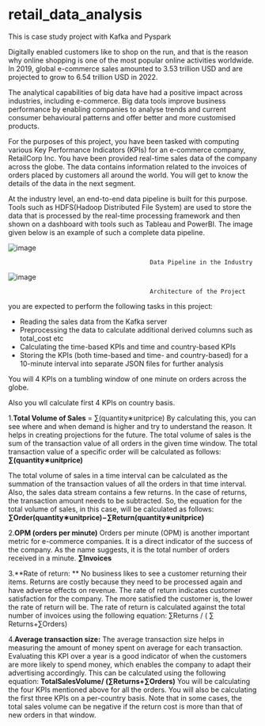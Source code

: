 # retail_data_analysis
This is case study project with Kafka and Pyspark

Digitally enabled customers like to shop on the run, and that is the reason why online shopping is one of the most popular online activities worldwide. In 2019, global e-commerce sales amounted to 3.53 trillion USD and are projected to grow to 6.54 trillion USD in 2022.

The analytical capabilities of big data have had a positive impact across industries, including e-commerce. Big data tools improve business performance by enabling companies to analyse trends and current consumer behavioural patterns and offer better and more customised products.

For the purposes of this project, you have been tasked with computing various Key Performance Indicators (KPIs) for an e-commerce company, RetailCorp Inc. You have been provided real-time sales data of the company across the globe. The data contains information related to the invoices of orders placed by customers all around the world. You will get to know the details of the data in the next segment.

At the industry level, an end-to-end data pipeline is built for this purpose. Tools such as HDFS(Hadoop Distributed File System) are used to store the data that is processed by the real-time processing framework and then shown on a dashboard with tools such as Tableau and PowerBI. The image given below is an example of such a complete data pipeline.

![image](https://github.com/srinay2007/retail_data_analysis/assets/98680554/7d515251-ffbd-4c0b-afb0-2577b0cd3f1c)

                                            Data Pipeline in the Industry

![image](https://github.com/srinay2007/retail_data_analysis/assets/98680554/5b31f2c0-6959-43c3-8ca8-ebaf31711ac2)

                                            Architecture of the Project

you are expected to perform the following tasks in this project:

- Reading the sales data from the Kafka server
- Preprocessing the data to calculate additional derived columns such as total_cost etc
- Calculating the time-based KPIs and time and country-based KPIs
- Storing the KPIs (both time-based and time- and country-based) for a 10-minute interval into separate JSON files for further analysis

You will 4 KPIs on a tumbling window of one minute on orders across the globe.

Also you wll calculate first 4 KPIs on country basis.

1.**Total Volume of Sales** = ∑(quantity∗unitprice)
By calculating this, you can see where and when demand is higher and try to understand the reason. It helps in creating projections for the future. The total volume of sales is the sum of the transaction value of all orders in the given time window. The total transaction value of a specific order will be calculated as follows:
**∑(quantity∗unitprice)**
 
The total volume of sales in a time interval can be calculated as the summation of the transaction values of all the orders in that time interval. Also, the sales data stream contains a few returns. In the case of returns, the transaction amount needs to be subtracted. So, the equation for the total volume of sales, in this case, will be calculated as follows:
**∑Order(quantity∗unitprice)−∑Return(quantity∗unitprice)**

2.**OPM (orders per minute)**
Orders per minute (OPM) is another important metric for e-commerce companies. It is a direct indicator of the success of the company. As the name suggests, it is the total number of orders received in a minute.
**∑Invoices**

3.**Rate of return: **
No business likes to see a customer returning their items. Returns are costly because they need to be processed again and have adverse effects on revenue. The rate of return indicates customer satisfaction for the company. The more satisfied the customer is, the lower the rate of return will be. The rate of return is calculated against the total number of invoices using the following equation:
∑Returns   /  ( ∑ Returns+∑Orders)

4.**Average transaction size:**
The average transaction size helps in measuring the amount of money spent on average for each transaction. Evaluating this KPI over a year is a good indicator of when the customers are more likely to spend money, which enables the company to adapt their advertising accordingly. This can be calculated using the following equation:
**TotalSalesVolume/ (∑Returns+∑Orders)**
 You will be calculating the four KPIs mentioned above for all the orders. You will also be calculating the first three KPIs on a per-country basis.
Note that in some cases, the total sales volume can be negative if the return cost is more than that of new orders in that window.



